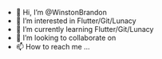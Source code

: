 - 👋 Hi, I’m @WinstonBrandon
- 👀 I’m interested in Flutter/Git/Lunacy
- 🌱 I’m currently learning Flutter/Git/Lunacy
- 💞️ I’m looking to collaborate on 
- 📫 How to reach me ...

<!---
WinstonBrandon/WinstonBrandon is a ✨ special ✨ repository because its `README.md` (this file) appears on your GitHub profile.
You can click the Preview link to take a look at your changes.
--->
